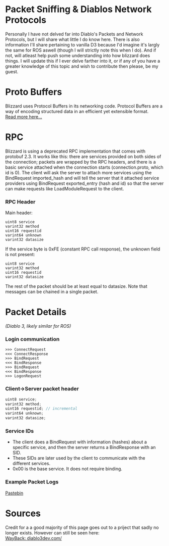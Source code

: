 # Packet Sniffing & Diablos Network Protocols
Personally I have not delved far into Diablo's Packets and Network Protocols, but I will share what little I do know here. There is also information I'll share pertaining to vanilla D3 because I'd imagine it's largly the same for ROS aswell (though I will strictly note this when I do). And if not, will atleast help push some understanding into how blizzard does things. I will update this if I ever delve farther into it, or if any of you have a greater knowledge of this topic and wish to contribute then please, be my guest.

# Proto Buffers
Blizzard uses Protocol Buffers in its networking code. Protocol Buffers are a way of encoding structured data in an efficient yet extensible format.  
[Read more here...](https://github.com/protocolbuffers/protobuf)

# RPC
Blizzard is using a deprecated RPC implementation that comes with protobuf 2.3. It works like this: there are services provided on both sides of the connection; packets are wrapped by the RPC headers, and there is a basic service attached when the connection starts (connection.proto, which id is 0). The client will ask the server to attach more services using the BindRequest imported_hash and will tell the server that it attached service providers using BindRequest exported_entry (hash and id) so that the server can make requests like LoadModuleRequest to the client. 

### RPC Header

Main header:
```
uint8 service
varint32 method
uint16 requestid
varint64 unknown
varint32 datasize
```
If the service byte is 0xFE (constant RPC call response), the unknown field is not present:
```
uint8 service
varint32 method
uint16 requestid
varint32 datasize
```
The rest of the packet should be at least equal to datasize. Note that messages can be chained in a single packet.


# Packet Details
_(Diablo 3, likely similar for ROS)_  

### Login communication
```
>>> ConnectRequest
<<< ConnectResponse
>>> BindRequest
<<< BindResponse
>>> BindRequest
<<< BindResponse
>>> LogonRequest 
```

### Client->Server packet header 
```c
uint8 service;
varint32 method;
uint16 requestid; // incremental
varint64 unknown;
varint32 datasize;
```

### Service IDs 
* The client does a BindRequest with information (hashes) about a specific service, and then the server returns a BindResponse with an SID.
* These SIDs are later used by the client to communicate with the different services.
* 0x00 is the base service. It does not require binding. 

### Example Packet Logs
[Pastebin](http://pastebin.com/18j2mGsx)

# Sources
Credit for a a good majority of this page goes out to a priject that sadly no longer exists. However can still be seen here:  
[WayBack: diablo3dev.com/](http://web.archive.org/web/20120403094443/http://diablo3dev.com/w/Main_Page)
